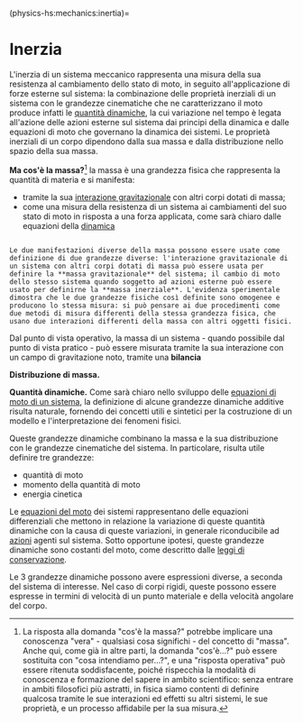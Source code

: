 <!--
```{article-info}
:author: basics
:date: "{sub-ref}`today`"
:read-time: "{sub-ref}`wordcount-minutes` min read"
```
-->

(physics-hs:mechanics:inertia)=
# Inerzia

L'inerzia di un sistema meccanico rappresenta una misura della sua resistenza al cambiamento dello stato di moto, in seguito all'applicazione di forze esterne sul sistema: la combinazione delle proprietà inerziali di un sistema con le grandezze cinematiche che ne caratterizzano il moto produce infatti le [quantità dinamiche](), la cui variazione nel tempo è legata all'azione delle azioni esterne sul sistema dai principi della dinamica e dalle equazioni di moto che governano la dinamica dei sistemi.
Le proprietà inerziali di un corpo dipendono dalla sua massa e dalla distribuzione nello spazio della sua massa.

**Ma cos'è la massa?**[^mass-def] la massa è una grandezza fisica che rappresenta la quantità di materia e si manifesta:
- tramite la sua [interazione gravitazionale](physics-hs:mechanics:actions:gravitation) con altri corpi dotati di massa;
- come una misura della resistenza di un sistema ai cambiamenti del suo stato di moto in risposta a una forza applicata, come sarà chiaro dalle equazioni della [dinamica](physics-hs:mechanics:dynamics)

```{prf:example} Massa gravitazionale e massa inerziale

Le due manifestazioni diverse della massa possono essere usate come definizione di due grandezze diverse: l'interazione gravitazionale di un sistema con altri corpi dotati di massa può essere usata per definire la **massa gravitazionale** del sistema; il cambio di moto dello stesso sistema quando soggetto ad azioni esterne può essere usato per definirne la **massa inerziale**. L'evidenza sperimentale dimostra che le due grandezze fisiche così definite sono omogenee e producono lo stessa misura: si può pensare ai due procedimenti come due metodi di misura differenti della stessa grandezza fisica, che usano due interazioni differenti della massa con altri oggetti fisici.

```

Dal punto di vista operativo, la massa di un sistema - quando possibile dal punto di vista pratico - può essere misurata tramite la sua interazione con un campo di gravitazione noto, tramite una **bilancia**

[^mass-def]: La risposta alla domanda "cos'è la massa?" potrebbe implicare una conoscenza "vera" - qualsiasi cosa significhi - del concetto di "massa". Anche qui, come già in altre parti, la domanda "cos'è...?" può essere sostituita con "cosa intendiamo per...?", e una "risposta operativa" può essere ritenuta soddisfacente, poiché rispecchia la modalità di conoscenza e formazione del sapere in ambito scientifico: senza entrare in ambiti filosofici più astratti, in fisica siamo contenti di definire qualcosa tramite le sue interazioni ed effetti su altri sistemi, le sue proprietà, e un processo affidabile per la sua misura.

<!--
(physics-hs:mechanics:inertia:mass-density)=
## Massa e distribuzione di massa
**todo** Densità
-->
**Distribuzione di massa.**

<!--
(physics-hs:mechanics:inertia:dynamical-quantities)=
## Quantità dinamiche
-->
**Quantità dinamiche.**
Come sarà chiaro nello sviluppo delle [equazioni di moto di un sistema](physics-hs:mechanics:dynamics:eom:points), la definizione di alcune grandezze dinamiche additive risulta naturale, fornendo dei concetti utili e sintetici per la costruzione di un modello e l'interpretazione dei fenomeni fisici.

Queste grandezze dinamiche combinano la massa e la sua distribuzione con le grandezze cinematiche del sistema. In particolare, risulta utile definire tre grandezze:
- quantità di moto
- momento della quantità di moto
- energia cinetica

Le [equazioni del moto](physics-hs:mechanics:dynamics:eom) dei sistemi rappresentano delle equazioni differenziali che mettono in relazione la variazione di queste quantità dinamiche con la causa di queste variazioni, in generale riconducibile ad [azioni](physics-hs:mechanics:actions) agenti sul sistema.
Sotto opportune ipotesi, queste grandezze dinamiche sono costanti del moto, come descritto dalle [leggi di conservazione](physics-hs:mechanics:dynamics:conservation).

Le 3 grandezze dinamiche possono avere espressioni diverse, a seconda del sistema di interesse. Nel caso di corpi rigidi, queste possono essere espresse in termini di velocità di un punto materiale e della velocità angolare del corpo.

